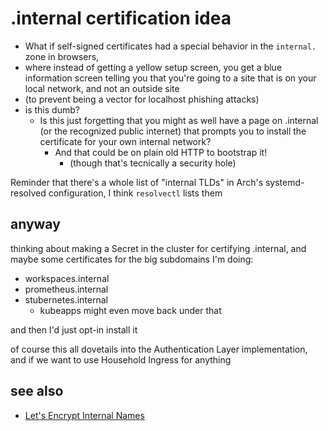 # .internal certification idea

- What if self-signed certificates had a special behavior in the `internal.` zone in browsers,
 - where instead of getting a yellow setup screen, you get a blue information screen telling you that you're going to a site that is on your local network, and not an outside site
  - (to prevent being a vector for localhost phishing attacks)
- is this dumb?
  - Is this just forgetting that you might as well have a page on .internal (or the recognized public internet) that prompts you to install the certificate for your own internal network?
    - And that could be on plain old HTTP to bootstrap it!
      - (though that's tecnically a security hole)

Reminder that there's a whole list of "internal TLDs" in Arch's systemd-resolved configuration, I think `resolvectl` lists them

## anyway

thinking about making a Secret in the cluster for certifying .internal, and maybe some certificates for the big subdomains I'm doing:

- workspaces.internal
- prometheus.internal
- stubernetes.internal
  - kubeapps might even move back under that

and then I'd just opt-in install it

of course this all dovetails into the Authentication Layer implementation, and if we want to use Household Ingress for anything

## see also

- [Let's Encrypt Internal Names](7c6757b4-7c8c-43b9-a664-191b548d3a14.md)
